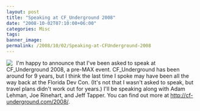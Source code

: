 ```yaml
---
layout: post
title: "Speaking at CF_Underground 2008"
date: "2008-10-02T07:10:00+06:00"
categories: Misc 
tags: 
banner_image: 
permalink: /2008/10/02/Speaking-at-CFUnderground-2008
---
```


<img src="https://static.raymondcamden.com/images/cfjedi//cf_underground_speaker.gif" align="left" style="margin-right:10px"> I'm happy to announce that I've been asked to speak at CF_Underground 2008, a pre-MAX event. CF_Underground has been around for 9 years, but I think the last time I spoke may have been all the way back at the Florida Dev Con. (It's not that I wasn't asked to speak, but travel plans didn't work out for years.) I'll be speaking along with Adam Lehman, Joe Rinehart, and Jeff Tapper. You can find out more at <a href="http://cf-underground.com/2008/">http://cf-underground.com/2008/</a>.